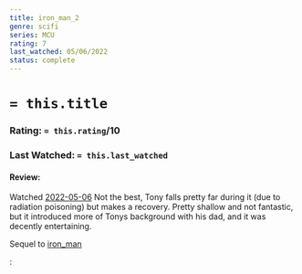 ```yaml
---
title: iron_man_2
genre: scifi
series: MCU
rating: 7
last_watched: 05/06/2022
status: complete
---
```

# `= this.title`
### Rating: `= this.rating`/10
### Last Watched: `= this.last_watched`

#### Review:
Watched [2022-05-06](2022-05-06.md)
Not the best, Tony falls pretty far during it (due to radiation poisoning) but makes a recovery.
Pretty shallow and not fantastic, but it introduced more of Tonys background with his dad, and it was decently entertaining.

Sequel to [iron_man](iron_man.md)

:
   